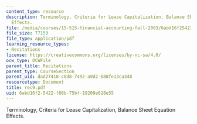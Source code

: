 ```yaml
---
content_type: resource
description: Terminology, Criteria for Lease Capitalization, Balance Sheet Equation
  Effects.
file: /media/courses/15-515-financial-accounting-fall-2003/6abd16f25422f88b75bf19209e628e55_rec9.pdf
file_size: 77153
file_type: application/pdf
learning_resource_types:
- Recitations
license: https://creativecommons.org/licenses/by-nc-sa/4.0/
ocw_type: OCWFile
parent_title: Recitations
parent_type: CourseSection
parent_uid: dad27418-c8d8-7492-a9d2-680fe13ca348
resourcetype: Document
title: rec9.pdf
uid: 6abd16f2-5422-f88b-75bf-19209e628e55
---
```

Terminology, Criteria for Lease Capitalization, Balance Sheet Equation Effects.